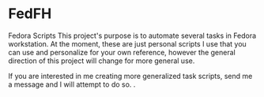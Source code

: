 # FedFH
Fedora Scripts
This project's purpose is to automate several tasks in Fedora workstation.
At the moment, these are just personal scripts I use that you can use and personalize for your own
reference, however the general direction of this project will change for more general use.

If you are interested in me creating more generalized task scripts,
send me a message and I will attempt to do so.
.
